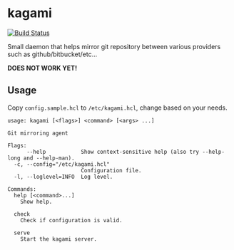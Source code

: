 # kagami

[![Build Status](https://travis-ci.org/christopherobin/kagami.svg)](https://travis-ci.org/christopherobin/kagami)

Small daemon that helps mirror git repository between various
providers such as github/bitbucket/etc...

__DOES NOT WORK YET!__

## Usage

Copy `config.sample.hcl` to `/etc/kagami.hcl`, change based on
your needs.

```
usage: kagami [<flags>] <command> [<args> ...]

Git mirroring agent

Flags:
      --help           Show context-sensitive help (also try --help-long and --help-man).
  -c, --config="/etc/kagami.hcl"
                       Configuration file.
  -l, --loglevel=INFO  Log level.

Commands:
  help [<command>...]
    Show help.

  check
    Check if configuration is valid.

  serve
    Start the kagami server.
```
